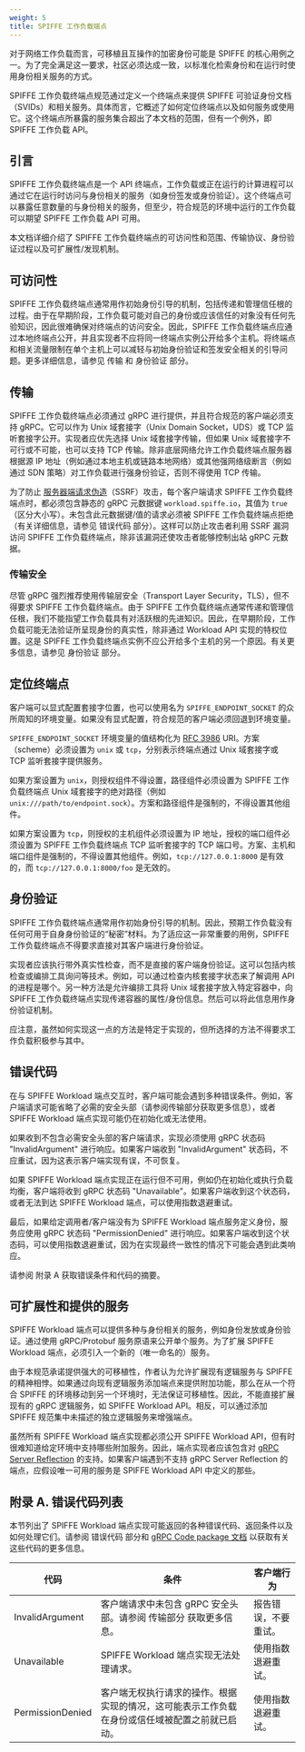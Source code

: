 ```yaml
---
weight: 5
title: SPIFFE 工作负载端点
---
```


对于网络工作负载而言，可移植且互操作的加密身份可能是 SPIFFE 的核心用例之一。为了完全满足这一要求，社区必须达成一致，以标准化检索身份和在运行时使用身份相关服务的方式。

SPIFFE 工作负载终端点规范通过定义一个终端点来提供 SPIFFE 可验证身份文档（SVIDs）和相关服务。具体而言，它概述了如何定位终端点以及如何服务或使用它。这个终端点所暴露的服务集合超出了本文档的范围，但有一个例外，即 SPIFFE 工作负载 API。

## 引言

SPIFFE 工作负载终端点是一个 API 终端点，工作负载或正在运行的计算进程可以通过它在运行时访问与身份相关的服务（如身份签发或身份验证）。这个终端点可以暴露任意数量的与身份相关的服务，但至少，符合规范的环境中运行的工作负载可以期望 SPIFFE 工作负载 API 可用。

本文档详细介绍了 SPIFFE 工作负载终端点的可访问性和范围、传输协议、身份验证过程以及可扩展性/发现机制。

## 可访问性

SPIFFE 工作负载终端点通常用作初始身份引导的机制，包括传递和管理信任根的过程。由于在早期阶段，工作负载可能对自己的身份或应该信任的对象没有任何先验知识，因此很难确保对终端点的访问安全。因此，SPIFFE 工作负载终端点应通过本地终端点公开，并且实现者不应将同一终端点实例公开给多个主机。将终端点和相关流量限制在单个主机上可以减轻与初始身份验证和签发安全相关的引导问题。更多详细信息，请参见 传输 和 身份验证 部分。

## 传输

SPIFFE 工作负载终端点必须通过 gRPC 进行提供，并且符合规范的客户端必须支持 gRPC。它可以作为 Unix 域套接字（Unix Domain Socket，UDS）或 TCP 监听套接字公开。实现者应优先选择 Unix 域套接字传输，但如果 Unix 域套接字不可行或不可能，也可以支持 TCP 传输。除非底层网络允许工作负载终端点服务器根据源 IP 地址（例如通过本地主机或链路本地网络）或其他强网络级断言（例如通过 SDN 策略）对工作负载进行强身份验证，否则不得使用 TCP 传输。

为了防止 [服务器端请求伪造](https://www.owasp.org/index.php/Server_Side_Request_Forgery)（SSRF）攻击，每个客户端请求 SPIFFE 工作负载终端点时，都必须包含静态的 gRPC 元数据键 `workload.spiffe.io`，其值为 `true`（区分大小写）。未包含此元数据键/值的请求必须被 SPIFFE 工作负载终端点拒绝（有关详细信息，请参见 错误代码 部分）。这样可以防止攻击者利用 SSRF 漏洞访问 SPIFFE 工作负载终端点，除非该漏洞还使攻击者能够控制出站 gRPC 元数据。

### 传输安全

尽管 gRPC 强烈推荐使用传输层安全（Transport Layer Security，TLS），但不得要求 SPIFFE 工作负载终端点。由于 SPIFFE 工作负载终端点通常传递和管理信任根，我们不能指望工作负载具有对活跃根的先进知识。因此，在早期阶段，工作负载可能无法验证所呈现身份的真实性，除非通过 Workload API 实现的特权位置。这是 SPIFFE 工作负载终端点实例不应公开给多个主机的另一个原因。有关更多信息，请参见 身份验证 部分。

## 定位终端点

客户端可以显式配置套接字位置，也可以使用名为 `SPIFFE_ENDPOINT_SOCKET` 的众所周知的环境变量。如果没有显式配置，符合规范的客户端必须回退到环境变量。

`SPIFFE_ENDPOINT_SOCKET` 环境变量的值结构化为 [RFC 3986](https://www.ietf.org/rfc/rfc3986.txt) URI。方案（scheme）必须设置为 `unix` 或 `tcp`，分别表示终端点通过 Unix 域套接字或 TCP 监听套接字提供服务。

如果方案设置为 `unix`，则授权组件不得设置，路径组件必须设置为 SPIFFE 工作负载终端点 Unix 域套接字的绝对路径（例如 `unix:///path/to/endpoint.sock`）。方案和路径组件是强制的，不得设置其他组件。

如果方案设置为 `tcp`，则授权的主机组件必须设置为 IP 地址，授权的端口组件必须设置为 SPIFFE 工作负载终端点 TCP 监听套接字的 TCP 端口号。方案、主机和端口组件是强制的，不得设置其他组件。例如，`tcp://127.0.0.1:8000` 是有效的，而 `tcp://127.0.0.1:8000/foo` 是无效的。

## 身份验证

SPIFFE 工作负载终端点通常用作初始身份引导的机制。因此，预期工作负载没有任何可用于自身身份验证的“秘密”材料。为了适应这一非常重要的用例，SPIFFE 工作负载终端点不得要求直接对其客户端进行身份验证。

实现者应该执行带外真实性检查，而不是直接的客户端身份验证。这可以包括内核检查或编排工具询问等技术。例如，可以通过检查内核套接字状态来了解调用 API 的进程是哪个。另一种方法是允许编排工具将 Unix 域套接字放入特定容器中，向 SPIFFE 工作负载终端点实现传递容器的属性/身份信息。然后可以将此信息用作身份验证机制。

应注意，虽然如何实现这一点的方法是特定于实现的，但所选择的方法不得要求工作负载积极参与其中。

## 错误代码

在与 SPIFFE Workload 端点交互时，客户端可能会遇到多种错误条件。例如，客户端请求可能省略了必需的安全头部（请参阅传输部分获取更多信息），或者 SPIFFE Workload 端点实现可能仍在初始化或无法使用。

如果收到不包含必需安全头部的客户端请求，实现必须使用 gRPC 状态码 "InvalidArgument" 进行响应。如果客户端收到 "InvalidArgument" 状态码，不应重试，因为这表示客户端实现有误，不可恢复。

如果 SPIFFE Workload 端点实现正在运行但不可用，例如仍在初始化或执行负载均衡，客户端将收到 gRPC 状态码 "Unavailable"。如果客户端收到这个状态码，或者无法到达 SPIFFE Workload 端点，可以使用指数退避重试。

最后，如果给定调用者/客户端没有为 SPIFFE Workload 端点服务定义身份，服务应使用 gRPC 状态码 "PermissionDenied" 进行响应。如果客户端收到这个状态码，可以使用指数退避重试，因为在实现最终一致性的情况下可能会遇到此类响应。

请参阅 附录 A 获取错误条件和代码的摘要。

## 可扩展性和提供的服务

SPIFFE Workload 端点可以提供多种与身份相关的服务，例如身份发放或身份验证。通过使用 gRPC/Protobuf 服务原语来公开单个服务。为了扩展 SPIFFE Workload 端点，必须引入一个新的（唯一命名的）服务。

由于本规范承诺提供强大的可移植性，作者认为允许扩展现有逻辑服务与 SPIFFE 的精神相悖。如果通过向现有逻辑服务添加端点来提供附加功能，那么在从一个符合 SPIFFE 的环境移动到另一个环境时，无法保证可移植性。因此，不能直接扩展现有的 gRPC 逻辑服务，如 SPIFFE Workload API。相反，可以通过添加 SPIFFE 规范集中未描述的独立逻辑服务来增强端点。

虽然所有 SPIFFE Workload 端点实现都必须公开 SPIFFE Workload API，但有时很难知道给定环境中支持哪些附加服务。因此，端点实现者应该包含对 [gRPC Server Reflection](https://github.com/grpc/grpc/blob/master/doc/server-reflection.md) 的支持。如果客户端遇到不支持 gRPC Server Reflection 的端点，应假设唯一可用的服务是 SPIFFE Workload API 中定义的那些。

## 附录 A. 错误代码列表

本节列出了 SPIFFE Workload 端点实现可能返回的各种错误代码、返回条件以及如何处理它们。请参阅 错误代码 部分和 [gRPC Code package 文档](https://godoc.org/google.golang.org/grpc/codes) 以获取有关这些代码的更多信息。

| 代码             | 条件                                                         | 客户端行为           |
| ---------------- | ------------------------------------------------------------ | -------------------- |
| InvalidArgument  | 客户端请求中未包含 gRPC 安全头部。请参阅 传输部分 获取更多信息。 | 报告错误，不要重试。 |
| Unavailable      | SPIFFE Workload 端点实现无法处理请求。                       | 使用指数退避重试。   |
| PermissionDenied | 客户端无权执行请求的操作。根据实现的情况，这可能表示工作负载在身份或信任域被配置之前就已启动。 | 使用指数退避重试。   |
